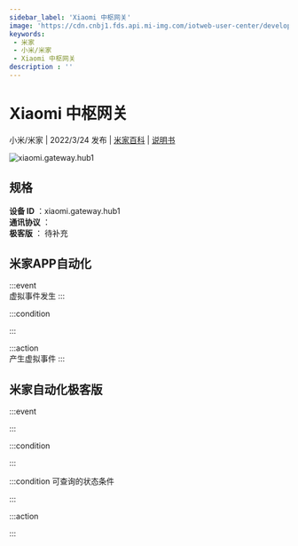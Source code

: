 ```yaml
---
sidebar_label: 'Xiaomi 中枢网关'
image: 'https://cdn.cnbj1.fds.api.mi-img.com/iotweb-user-center/developer_1679068029468ZQEUPHan.png?GalaxyAccessKeyId=AKVGLQWBOVIRQ3XLEW&Expires=9223372036854775807&Signature=eCcFxfbUp8xEV7cDymvR9GOwgbo='
keywords: 
 - 米家
 - 小米/米家
 - Xiaomi 中枢网关
description : ''
---
```

# Xiaomi 中枢网关

小米/米家 | 2022/3/24 发布 | [米家百科](https://home.mi.com/webapp/content/baike/product/index.html?model=xiaomi.gateway.hub1) | [说明书](https://home.mi.com/views/introduction.html?model=xiaomi.gateway.hub1&region=cn)

![xiaomi.gateway.hub1](https://cdn.cnbj1.fds.api.mi-img.com/iotweb-user-center/developer_1679068029468ZQEUPHan.png?GalaxyAccessKeyId=AKVGLQWBOVIRQ3XLEW&Expires=9223372036854775807&Signature=eCcFxfbUp8xEV7cDymvR9GOwgbo=)

## 规格  
> 
**设备 ID** ：xiaomi.gateway.hub1  
**通讯协议** ：  
**极客版**  ： 待补充 


## 米家APP自动化  

:::event  
虚拟事件发生
:::

:::condition  

:::

:::action   
产生虚拟事件
:::

## 米家自动化极客版  

:::event  

:::

:::condition  

:::

:::condition 可查询的状态条件  

:::

:::action  

:::

        
